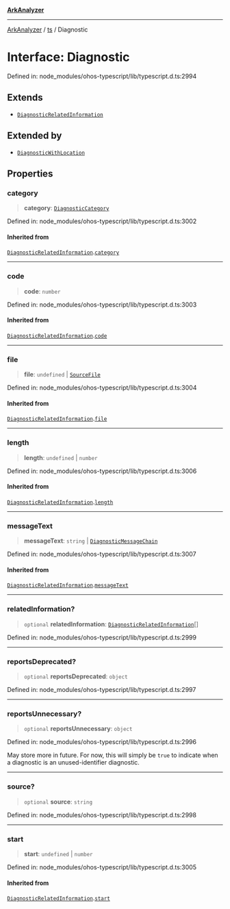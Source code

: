 [**ArkAnalyzer**](../../../../README.md)

***

[ArkAnalyzer](../../../../globals.md) / [ts](../README.md) / Diagnostic

# Interface: Diagnostic

Defined in: node\_modules/ohos-typescript/lib/typescript.d.ts:2994

## Extends

- [`DiagnosticRelatedInformation`](DiagnosticRelatedInformation.md)

## Extended by

- [`DiagnosticWithLocation`](DiagnosticWithLocation.md)

## Properties

### category

> **category**: [`DiagnosticCategory`](../enumerations/DiagnosticCategory.md)

Defined in: node\_modules/ohos-typescript/lib/typescript.d.ts:3002

#### Inherited from

[`DiagnosticRelatedInformation`](DiagnosticRelatedInformation.md).[`category`](DiagnosticRelatedInformation.md#category)

***

### code

> **code**: `number`

Defined in: node\_modules/ohos-typescript/lib/typescript.d.ts:3003

#### Inherited from

[`DiagnosticRelatedInformation`](DiagnosticRelatedInformation.md).[`code`](DiagnosticRelatedInformation.md#code)

***

### file

> **file**: `undefined` \| [`SourceFile`](SourceFile.md)

Defined in: node\_modules/ohos-typescript/lib/typescript.d.ts:3004

#### Inherited from

[`DiagnosticRelatedInformation`](DiagnosticRelatedInformation.md).[`file`](DiagnosticRelatedInformation.md#file)

***

### length

> **length**: `undefined` \| `number`

Defined in: node\_modules/ohos-typescript/lib/typescript.d.ts:3006

#### Inherited from

[`DiagnosticRelatedInformation`](DiagnosticRelatedInformation.md).[`length`](DiagnosticRelatedInformation.md#length)

***

### messageText

> **messageText**: `string` \| [`DiagnosticMessageChain`](DiagnosticMessageChain.md)

Defined in: node\_modules/ohos-typescript/lib/typescript.d.ts:3007

#### Inherited from

[`DiagnosticRelatedInformation`](DiagnosticRelatedInformation.md).[`messageText`](DiagnosticRelatedInformation.md#messagetext)

***

### relatedInformation?

> `optional` **relatedInformation**: [`DiagnosticRelatedInformation`](DiagnosticRelatedInformation.md)[]

Defined in: node\_modules/ohos-typescript/lib/typescript.d.ts:2999

***

### reportsDeprecated?

> `optional` **reportsDeprecated**: `object`

Defined in: node\_modules/ohos-typescript/lib/typescript.d.ts:2997

***

### reportsUnnecessary?

> `optional` **reportsUnnecessary**: `object`

Defined in: node\_modules/ohos-typescript/lib/typescript.d.ts:2996

May store more in future. For now, this will simply be `true` to indicate when a diagnostic is an unused-identifier diagnostic.

***

### source?

> `optional` **source**: `string`

Defined in: node\_modules/ohos-typescript/lib/typescript.d.ts:2998

***

### start

> **start**: `undefined` \| `number`

Defined in: node\_modules/ohos-typescript/lib/typescript.d.ts:3005

#### Inherited from

[`DiagnosticRelatedInformation`](DiagnosticRelatedInformation.md).[`start`](DiagnosticRelatedInformation.md#start)
